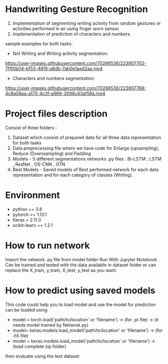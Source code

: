 # Handwriting Gesture Recognition

1) Implementation of segmenting writing activity from random gestures or activities performed in air using finger worn sensor.
2) Implementation of prediction of characters and numbers.

sample examples for both tasks:

* Not Writing and Writing activity segmentation:

https://user-images.githubusercontent.com/70266536/223907702-7f1f0b04-bf53-4819-a8db-7ab0e1aed2aa.mp4

* Characters and numbers segmentation:
 
https://user-images.githubusercontent.com/70266536/223907768-4c8a08aa-a175-4c2f-a989-3096c43af58a.mp4

# Project files description

Consist of three folders :

1) Dataset which consist of prepared data for all three data representation for both tasks 
2) Data preprocessing file where we have code for Enlarge (upsampling), Reduce (Downsampling) and Padding
3) Models - 5 different segmentations networks .py files : Bi-LSTM , LSTM , ResNet , OS-CNN , GTN 
4) Best Models - Saved models of Best performed network for each data representation and for each category of classes (Writing).

# Environment

* python == 3.8
* pytorch == 1.13.1
* Keras = 2.11.0
* scikit-learn == 1.2.1

# How to run network

Import the network .py file from model folder
Run With Jupyter Notebook
Can be trained and tested with the data available in dataset folder or can replace the X_train, y_train, X_test, y_test as you want.

# How to predict using saved models

This code could help you to load model and use the model for prediction
can be loaded using 
* model = torch.load('path/to/location' or 'filename') -> (for .pt file) -> (it needs model trained by Netwrok.py)
* model= keras.models.load_model('path/to/location' or 'filename') -> (for .h5 file)
* model = keras.models.load_model('path/to/location' or 'filename') -> (load complete zip folder)

then evaluate using the test dataset 


